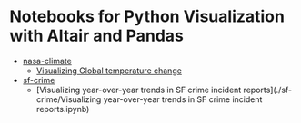 # Notebooks for Python Visualization with Altair and Pandas


- [nasa-climate](./nasa-climate/)
  - [Visualizing Global temperature change](nasa-climate/Visualization%20guide%20for%20Global%20Temperature%20Data.ipynb)
- [sf-crime](./sf-crime/)
  - [Visualizing year-over-year trends in SF crime incident reports](./sf-crime/Visualizing year-over-year trends in SF crime incident reports.ipynb) 
